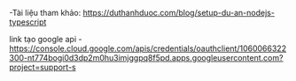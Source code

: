 -Tài liệu tham khảo:
https://duthanhduoc.com/blog/setup-du-an-nodejs-typescript

link tạo google api - https://console.cloud.google.com/apis/credentials/oauthclient/1060066322300-nt774bogi0d3dp2m0hu3imjggpq8f5pd.apps.googleusercontent.com?project=support-s

